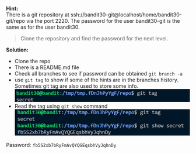 **Hint:**<br>
There is a git repository at ssh://bandit30-git@localhost/home/bandit30-git/repo via the port 2220. The password for the user bandit30-git is the same as for the user bandit30.

> Clone the repository and find the password for the next level.

**Solution:**<br>
- Clone the repo
- There is a README.md file
- Check all branches to see if password can be obtained ```git branch -a```
- use ```git tag``` to show if some of the hints are in the branches history. Sometimes git tag are also used to store some info.
![alt text](image.png)
- Read the tag using ```git show``` command
![alt text](image-1.png)

Password: ```fb5S2xb7bRyFmAvQYQGEqsbhVyJqhnDy```